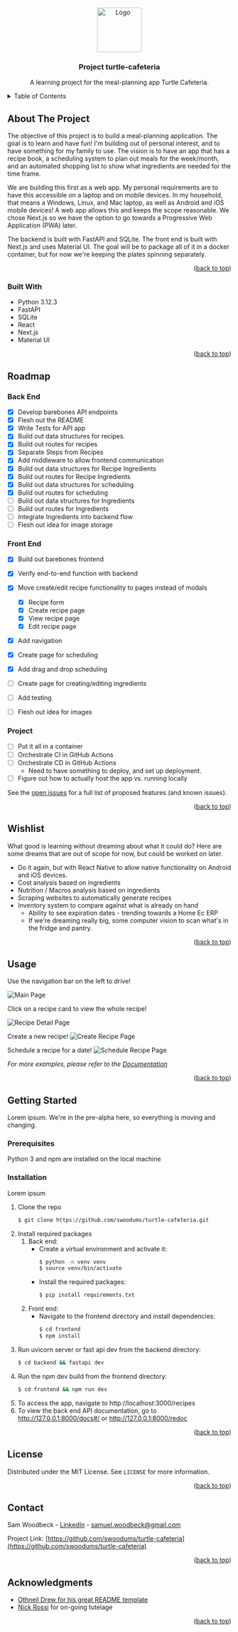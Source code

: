<a id="readme-top"></a>
<!--
*** With gratitude, from https://github.com/othneildrew/Best-README-Template/ 
*** Thanks for checking out the Best-README-Template. If you have a suggestion
*** that would make this better, please fork the repo and create a pull request
*** or simply open an issue with the tag "enhancement".
*** Don't forget to give the project a star!
*** Thanks again! Now go create something AMAZING! :D
-->




<!-- PROJECT LOGO -->
<br />
<div align="center">
    <div>
        <a href="https://github.com/swoodums/turtle-cafeteria">
            <img src="images/turtle_burger.png" alt="Logo" width="100px">
        </a>
    </div>
    
<h3 align="center">Project turtle-cafeteria</h3>
    <p align="center">
        A learning project for the meal-planning app Turtle Cafeteria.
        <br />
    </p>
</div>



<!-- TABLE OF CONTENTS -->
<details>
  <summary>Table of Contents</summary>
  <ol>
    <li>
      <a href="#about-the-project">About The Project</a>
      <ul>
        <li><a href="#built-with">Built With</a></li>
      </ul>
    </li>
    <li>
      <a href="#getting-started">Getting Started</a>
      <ul>
        <li><a href="#prerequisites">Prerequisites</a></li>
        <li><a href="#installation">Installation</a></li>
      </ul>
    </li>
    <li><a href="#usage">Usage</a></li>
    <li><a href="#roadmap">Roadmap</a></li>
    <li><a href="#wishlist">Wishlist</a></li>
    <li><a href="#license">License</a></li>
    <li><a href="#contact">Contact</a></li>
    <li><a href="#acknowledgments">Acknowledgments</a></li>
  </ol>
</details>



<!-- ABOUT THE PROJECT -->
## About The Project

<!-- ![Product Name Screen Shot][product-screenshot] -->

The objective of this project is to build  a meal-planning application.  The goal is to learn and have fun!  I'm building out of personal interest, and to have something for my family to use.  The vision is to have an app that has a recipe book, a scheduling system to plan out meals for the week/month, and an automated shopping list to show what ingredients are needed for the time frame.

We are building this first as a web app.  My personal requirements are to have this accessible on a laptop and on mobile devices.  In my household, that means a Windows, Linux, and Mac laptop, as well as Android and iOS mobile devices!  A web app allows this and keeps the scope reasonable.  We chose Next.js so we have the option to go towards a Progressive Web Application (PWA) later.

The backend is built with FastAPI and SQLite.  The front end is built with Next.js and uses Material UI.  The goal will be to package all of it in a docker container, but for now we're keeping the plates spinning separately.

<p align="right">(<a href="#readme-top">back to top</a>)</p>



### Built With

* Python 3.12.3
* FastAPI
* SQLite
* React
* Next.js
* Material UI

<p align="right">(<a href="#readme-top">back to top</a>)</p>

<!-- ROADMAP -->
## Roadmap

### Back End
- [x] Develop barebones API endpoints
- [x] Flesh out the README
- [x] Write Tests for API app
- [x] Build out data structures for recipes.
- [x] Build out routes for recipes
- [x] Separate Steps from Recipes
- [x] Add middleware to allow frontend communication
- [x] Build out data structures for Recipe Ingredients
- [x] Build out routes for Recipe Ingredients
- [x] Build out data structures for scheduling
- [x] Build out routes for scheduling
- [ ] Build out data structures for Ingredients
- [ ] Build out routes for Ingredients
- [ ] Integrate Ingredients into backend flow
- [ ] Flesh out idea for image storage

### Front End
- [x] Build out barebones frontend
- [x] Verify end-to-end function with backend
- [x] Move create/edit recipe functionality to pages instead of modals
  - [x] Recipe form
  - [x] Create recipe page
  - [x] View recipe page
  - [x] Edit recipe page
- [x] Add navigation
- [x] Create page for scheduling
- [x] Add drag and drop scheduling
- [ ] Create page for creating/editing ingredients
- [ ] Add testing
- [ ] Flesh out idea for images


### Project
- [ ] Put it all in a container
- [ ] Orchestrate CI in GitHub Actions
- [ ] Orchestrate CD in GitHub Actions
    - Need to have something to deploy, and set up deployment.
- [ ] Figure out how to actually host the app vs. running locally

See the [open issues](https://github.com/swoodums/turtle-cafeteria/issues) for a full list of proposed features (and known issues).

<p align="right">(<a href="#readme-top">back to top</a>)</p>

<!-- WISHLIST -->
## Wishlist

What good is learning without dreaming about what it could do?  Here are some dreams that are out of scope for now, but could be worked on later.
* Do it again, but with React Native to allow native functionality on Android and iOS devices.
* Cost analysis based on ingredients
* Nutrition / Macros analysis based on ingredients
* Scraping websites to automatically generate recipes
* Inventory system to compare against what is already on hand
  * Ability to see expiration dates - trending towards a Home Ec ERP
  * If we're dreaming really big, some computer vision to scan what's in the fridge and pantry.

<p align="right">(<a href="#readme-top">back to top</a>)</p>

<!-- USAGE EXAMPLES -->
## Usage

Use the navigation bar on the left to drive!

<img src="images/recipe-page.png" alt="Main Page">

Click on a recipe card to view the whole recipe!

<img src="images/recipe-detail.png" alt="Recipe Detail Page">

Create a new recipe!
<img src="images/create_recipe.png" alt="Create Recipe Page">

Schedule a recipe for a date!
<img src="images/schedule_recipe.png" alt="Schedule Recipe Page">

_For more examples, please refer to the [Documentation](https://example.com)_

<p align="right">(<a href="#readme-top">back to top</a>)</p>

<!-- GETTING STARTED -->
## Getting Started

Lorem ipsum.  We're in the pre-alpha here, so everything is moving and changing.

### Prerequisites

Python 3 and npm are installed on the local machine

### Installation

Lorem ipsum

1. Clone the repo
   ```bash
   $ git clone https://github.com/swoodums/turtle-cafeteria.git
   ```
2. Install required packages
   1. Back end:
      - Create a virtual environment and activate it:
         ```bash
         $ python -m venv venv
         $ source venv/bin/activate
         ```
      - Install the required packages:
         ```bash
         $ pip install requirements.txt
         ```
   2. Front end:
      - Navigate to the frontend directory and install dependencies:
         ```bash
         $ cd frontend
         $ npm install
         ```
3. Run uvicorn server or fast api dev from the backend directory:
    ```bash
    $ cd backend && fastapi dev
    ```
4. Run the npm dev build from the frontend directory:
    ```bash
    $ cd frontend && npm run dev
    ```
5. To access the app, navigate to http://localhost:3000/recipes
6. To view the back end API documentation, go to http://127.0.0.1:8000/docs#/ or http://127.0.0.1:8000/redoc

<p align="right">(<a href="#readme-top">back to top</a>)</p>

<!-- LICENSE -->
## License

Distributed under the MIT License. See `LICENSE` for more information.

<p align="right">(<a href="#readme-top">back to top</a>)</p>



<!-- CONTACT -->
## Contact

Sam Woodbeck - [LinkedIn](https://www.linkedin.com/in/samuel-woodbeck-25224230) -  samuel.woodbeck@gmail.com

Project Link: [https://github.com/swoodums/turtle-cafeteria](https://github.com/swoodums/turtle-cafeteria)

<p align="right">(<a href="#readme-top">back to top</a>)</p>



<!-- ACKNOWLEDGMENTS -->
## Acknowledgments

* [Othneil Drew for his great README template](https://github.com/othneildrew)
* [Nick Rossi](https://github.com/NicholasARossi) for on-going tutelage

<p align="right">(<a href="#readme-top">back to top</a>)</p>



<!-- MARKDOWN LINKS & IMAGES -->
<!-- https://www.markdownguide.org/basic-syntax/#reference-style-links -->
[product-screenshot]: images/screenshot.png
